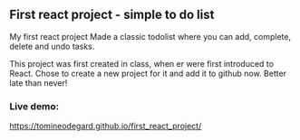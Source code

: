 ## First react project - simple to do list

My first react project
Made a classic todolist where you can add, complete, delete and undo tasks.

This project was first created in class, when er were first introduced to React. Chose to create a new project for it and add it to github now. Better late than never!

### Live demo:
https://tomineodegard.github.io/first_react_project/

